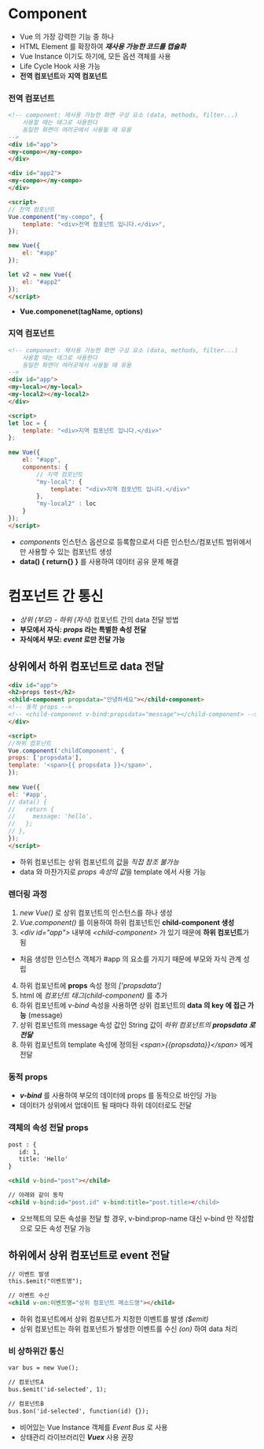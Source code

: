 # Component
* Vue 의 가장 강력한 기능 중 하나
* HTML Element 를 확장하여 ***재사용 가능한 코드를 캡슐화***
* Vue Instance 이기도 하기에, 모든 옵션 객체를 사용
* Life Cycle Hook 사용 가능
* **전역 컴포넌트**와 **지역 컴포넌트**

### 전역 컴포넌트
```html
<!-- component: 재사용 가능한 화면 구성 요소 (data, methods, filter...)
    사용할 때는 태그로 사용한다
    동일한 화면이 여러곳에서 사용될 때 유용
-->
<div id="app">
<my-compo></my-compo>
</div>

<div id="app2">
<my-compo></my-compo>
</div>

<script>
// 전역 컴포넌트
Vue.component("my-compo", {
    template: "<div>전역 컴포넌트 입니다.</div>",
});

new Vue({
    el: "#app"
});

let v2 = new Vue({
    el: "#app2"
});
</script>
```

* **Vue.componenet(tagName, options)**

### 지역 컴포넌트
```html
<!-- component: 재사용 가능한 화면 구성 요소 (data, methods, filter...)
    사용할 때는 태그로 사용한다
    동일한 화면이 여러곳에서 사용될 때 유용
-->
<div id="app">
<my-local></my-local>
<my-local2></my-local2>
</div>

<script>
let loc = {
    template: "<div>지역 컴포넌트 입니다.</div>"
};        
        
new Vue({
    el: "#app",
    components: { 
        // 지역 컴포넌트
        "my-local": {
            template: "<div>지역 컴포넌트 입니다.</div>"
        },
        "my-local2" : loc
    }
});
</script>
```

* *components* 인스턴스 옵션으로 등록함으로서 다른 인스턴스/컴포넌트 범위에서만 사용할 수 있는 컴포넌트 생성
* **data() { return{} }** 를 사용하여 데이터 공유 문제 해결

# 컴포넌트 간 통신
* *상위 (부모) - 하위 (자식)* 컴포넌트 간의 data 전달 방법
* **부모에서 자식: *props* 라는 특별한 속성 전달**
* **자식에서 부모: *event* 로만 전달 가능**

## 상위에서 하위 컴포넌트로 data 전달
```html
<div id="app">
<h2>props test</h2>
<child-component propsdata="안녕하세요"></child-component>
<!-- 동적 props -->
<!-- <child-component v-bind:propsdata="message"></child-component> -->
</div>

<script>
//하위 컴포넌트
Vue.component('childComponent', {
props: ['propsdata'],
template: '<span>{{ propsdata }}</span>',
});
        
new Vue({
el: '#app',
// data() {
//   return {
//     message: 'hello',
//   };
// },
});
</script>
```

* 하위 컴포넌트는 상위 컴포넌트의 값을 *직접 참조 불가능*
* data 와 마찬가지로 *props 속성의 값*을 template 에서 사용 가능

### 렌더링 과정
1. *new Vue()* 로 상위 컴포넌트의 인스턴스를 하나 생성
2. *Vue.component()* 를 이용하여 하위 컴포넌트인 **child-component 생성**
3. *\<div id="app">* 내부에 *\<child-component>* 가 있기 때문에 **하위 컴포넌트**가 됨
  * 처음 생성한 인스턴스 객체가 #app 의 요소를 가지기 때문에 부모와 자식 관계 성립
4. 하위 컴포넌트에 **props** 속성 정의 *\['propsdata']*
5. html 에 *컴포넌트 태그(child-component)* 를 추가
6. 하위 컴포넌트에 *v-bind* 속성을 사용하면 상위 컴포넌트의 **data 의 key 에 접근 가능** (message)
7. 상위 컴포넌트의 message 속성 값인 String 값이 *하위 컴포넌트의 **propsdata 로 전달***
8. 하위 컴포넌트의 template 속성에 정의된 *\<span>{{propsdata}}\</span>* 에게 전달

### 동적 props
* ***v-bind*** 를 사용하여 부모의 데이터에 props 를 동적으로 바인딩 가능
* 데이터가 상위에서 업데이트 될 때마다 하위 데이터로도 전달

### 객체의 속성 전달 props
```html
post : {
   id: 1,
   title: 'Hello'
}

<child v-bind="post"></child>

// 아래와 같이 동작
<child v-bind:id="post.id" v-bind:title="post.title></child>
```

* 오브젝트의 모든 속성을 전달 할 경우, v-bind:prop-name 대신 v-bind 만 작성함으로 모든 속성 전달 가능

## 하위에서 상위 컴포넌트로 event 전달
```html
// 이벤트 발생
this.$emit("이벤트명");

// 이벤트 수신
<child v-on:이벤트명="상위 컴포넌트 메소드명"></child>
```

* 하위 컴포넌트에서 상위 컴포넌트가 지정한 이벤트를 발생 *($emit)*
* 상위 컴포넌트는 하위 컴포넌트가 발생한 이벤트를 수신 *(on)* 하여 data 처리

### 비 상하위간 통신
```html
var bus = new Vue();

// 컴포넌트A
bus.$emit('id-selected', 1);

// 컴포넌트B
bus.$on('id-selected', function(id) {});
```

* 비어있는 Vue Instance 객체를 *Event Bus* 로 사용
* 상태관리 라이브러리인 ***Vuex*** 사용 권장
